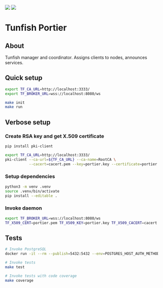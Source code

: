 ![](https://github.com/tunfish/tunfish-portier/workflows/Tests/badge.svg)
![](https://codecov.io/gh/tunfish/tunfish-portier/branch/main/graph/badge.svg)

# Tunfish Portier

## About

Tunfish manager and coordinator. Assigns clients to nodes, announces services.

## Quick setup

```sh
export TF_CA_URL=http://localhost:3333/
export TF_BROKER_URL=wss://localhost:8080/ws

make init
make run
```


## Verbose setup

### Create RSA key and get X.509 certificate
```sh
pip install pki-client

export TF_CA_URL=http://localhost:3333/
pki-client --ca-url=${TF_CA_URL} --ca-name=RootCA \
           --cacert=cacert.pem --key=portier.key --certificate=portier.pem --profile=client --common-name-prefix=portier
```

### Setup dependencies
```sh
python3 -m venv .venv
source .venv/bin/activate
pip install --editable .
```

### Invoke daemon
```sh
export TF_BROKER_URL=wss://localhost:8080/ws
TF_X509_CERT=portier.pem TF_X509_KEY=portier.key TF_X509_CACERT=cacert.pem AUTOBAHN_DEMO_ROUTER=${TF_BROKER_URL} tf-portier
```


## Tests
```sh
# Invoke PostgreSQL
docker run -it --rm --publish=5432:5432 --env=POSTGRES_HOST_AUTH_METHOD=trust postgres:13.2

# Invoke tests
make test

# Invoke tests with code coverage
make coverage
```
